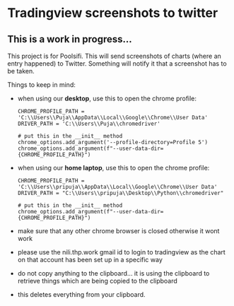 
# Tradingview screenshots to twitter

## This is a work in progress...

This project is for Poolsifi. This will send screenshots of charts (where an entry happened) to Twitter.
Something will notify it that a screenshot has to be taken.

Things to keep in mind:

- when using our **desktop**, use this to open the chrome profile:
    ```
    CHROME_PROFILE_PATH = 'C:\\Users\\Puja\\AppData\\Local\\Google\\Chrome\\User Data'
    DRIVER_PATH = 'C:\\Users\\Puja\\chromedriver'

    # put this in the __init__ method
    chrome_options.add_argument('--profile-directory=Profile 5')
    chrome_options.add_argument(f"--user-data-dir={CHROME_PROFILE_PATH}")
    ```

- when using our **home laptop**, use this to open the chrome profile:
    ```
    CHROME_PROFILE_PATH = 'C:\\Users\\pripuja\\AppData\\Local\\Google\\Chrome\\User Data'
    DRIVER_PATH = "C:\\Users\\pripuja\\Desktop\\Python\\chromedriver"

    # put this in the __init__ method
    chrome_options.add_argument(f"--user-data-dir={CHROME_PROFILE_PATH}")
    ```


- make sure that any other chrome browser is closed otherwise it wont work
- please use the nili.thp.work gmail id to login to tradingview as the chart on that account has been set up in a specific way
- do not copy anything to the clipboard... it is using the clipboard to retrieve things which are being copied to the clipboard
- this deletes everything from your clipboard.